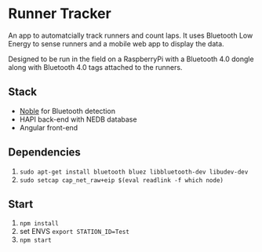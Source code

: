 # Runner Tracker

An app to automatcially track runners and count laps. It uses Bluetooth Low Energy to sense runners and a mobile web app to display the data.

Designed to be run in the field on a RaspberryPi with a Bluetooth 4.0 dongle along with Bluetooth 4.0 tags attached to the runners.

## Stack

- [Noble](https://github.com/sandeepmistry/noble) for Bluetooth detection
- HAPI back-end with NEDB database
- Angular front-end

## Dependencies

1. `sudo apt-get install bluetooth bluez libbluetooth-dev libudev-dev`
2. `sudo setcap cap_net_raw+eip $(eval readlink -f which node)`

## Start

1. `npm install`
2. set ENVS `export STATION_ID=Test`
3. `npm start`
